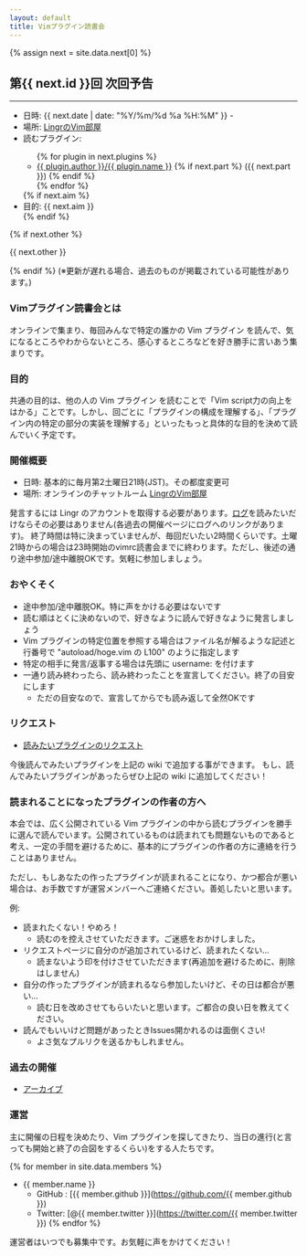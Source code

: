 ```yaml
---
layout: default
title: Vimプラグイン読書会
---
```



<div class='next-plugin white-box'>
  {% assign next = site.data.next[0] %}
  <h2>第{{ next.id }}回 次回予告</h2>
  <hr>
  <ul>
    <li>日時: <span class='date'>{{ next.date | date: "%Y/%m/%d %a %H:%M" }} -</span></li>
    <li>場所: <a href="http://lingr.com/room/vim">LingrのVim部屋</a></li>
    <li>読むプラグイン:</li>
      <ul>
        {% for plugin in next.plugins %}
        <li><a href="{{ plugin.url }}">{{ plugin.author }}/{{ plugin.name }}</a> {% if next.part %} ({{ next.part }}) {% endif %}</li>
        {% endfor %}
      </ul>
    {% if next.aim %}
    <li>目的: {{ next.aim }}</li>
    {% endif %}
  </ul>
  {% if next.other %}
    <p>{{ next.other }}</p>
  {% endif %}
  <span class='caution'>(※更新が遅れる場合、過去のものが掲載されている可能性があります。)</span>
</div>


### Vimプラグイン読書会とは
オンラインで集まり、毎回みんなで特定の誰かの Vim プラグイン を読んで、気になるところやわからないところ、感心するところなどを好き勝手に言いあう集まりです。

### 目的
共通の目的は、他の人の Vim プラグイン を読むことで「Vim script力の向上をはかる」ことです。しかし、回ごとに「プラグインの構成を理解する」、「プラグイン内の特定の部分の実装を理解する」といったもっと具体的な目的を決めて読んでいく予定です。

### 開催概要
- 日時: 基本的に毎月第2土曜日21時(JST)。その都度変更可
- 場所: オンラインのチャットルーム [LingrのVim部屋](http://lingr.com/room/vim)

発言するには Lingr のアカウントを取得する必要があります。[ログ](./archive)を読みたいだけならその必要はありません(各過去の開催ページにログへのリンクがあります)。 終了時間は特に決まっていませんが、毎回だいたい2時間くらいです。土曜21時からの場合は23時開始のvimrc読書会までに終わります。ただし、後述の通り途中参加/途中離脱OKです。気軽に参加しましょう。

### おやくそく

- 途中参加/途中離脱OK。特に声をかける必要はないです
- 読む順はとくに決めないので、好きなように読んで好きなように発言しましょう
- Vim プラグインの特定位置を参照する場合はファイル名が解るような記述と行番号で "autoload/hoge.vim の L100" のように指定します
- 特定の相手に発言/返事する場合は先頭に username: を付けます
- 一通り読み終わったら、読み終わったことを宣言してください。終了の目安にします
  - ただの目安なので、宣言してからでも読み返して全然OKです

### リクエスト
- [読みたいプラグインのリクエスト](https://github.com/haya14busa/reading-vimplugin/wiki/Request)

今後読んでみたいプラグインを上記の wiki で追加する事ができます。
もし、読んでみたいプラグインがあったらぜひ上記の wiki に追加してください！

### 読まれることになったプラグインの作者の方へ
本会では、広く公開されている Vim プラグインの中から読むプラグインを勝手に選んで読んでいます。公開されているものは読まれても問題ないものであると考え、一定の手間を避けるために、基本的にプラグインの作者の方に連絡を行うことはありません。

ただし、もしあなたの作ったプラグインが読まれることになり、かつ都合が悪い場合は、お手数ですが運営メンバーへご連絡ください。善処したいと思います。

例:

- 読まれたくない！やめろ！
  - 読むのを控えさせていただきます。ご迷惑をおかけしました。
- リクエストページに自分のが追加されているけど、読まれたくない…
  - 読まないよう印を付けさせていただきます(再追加を避けるために、削除はしません)
- 自分の作ったプラグインが読まれるなら参加したいけど、その日は都合が悪い…
  - 読む日を改めさせてもらいたいと思います。ご都合の良い日を教えてください。
- 読んでもいいけど問題があったときIssues開かれるのは面倒くさい!
  - よさ気なプルリクを送るかもしれません。

### 過去の開催
- [アーカイブ](./archive)

### 運営
主に開催の日程を決めたり、Vim プラグインを探してきたり、当日の進行(と言っても開始と終了の合図をするくらい)をする人たちです。

{% for member in site.data.members %}
- {{ member.name }}
  - GitHub : [{{ member.github }}](https://github.com/{{ member.github }})
  - Twitter: [@{{ member.twitter }}](https://twitter.com/{{ member.twitter }})
{% endfor %}

運営者はいつでも募集中です。お気軽に声をかけてください！
